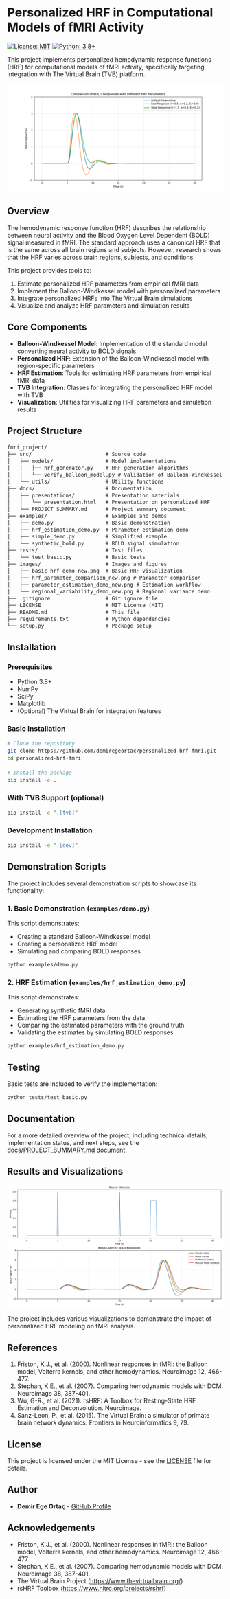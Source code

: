 # Personalized HRF in Computational Models of fMRI Activity

[![License: MIT](https://img.shields.io/badge/License-MIT-yellow.svg)](https://opensource.org/licenses/MIT)
[![Python: 3.8+](https://img.shields.io/badge/Python-3.8+-blue.svg)](https://www.python.org/downloads/)

This project implements personalized hemodynamic response functions (HRF) for computational models of fMRI activity, specifically targeting integration with The Virtual Brain (TVB) platform.

![HRF Parameter Comparison](images/hrf_parameter_comparison_new.png)

## Overview

The hemodynamic response function (HRF) describes the relationship between neural activity and the Blood Oxygen Level Dependent (BOLD) signal measured in fMRI. The standard approach uses a canonical HRF that is the same across all brain regions and subjects. However, research shows that the HRF varies across brain regions, subjects, and conditions.

This project provides tools to:

1. Estimate personalized HRF parameters from empirical fMRI data
2. Implement the Balloon-Windkessel model with personalized parameters
3. Integrate personalized HRFs into The Virtual Brain simulations
4. Visualize and analyze HRF parameters and simulation results

## Core Components

- **Balloon-Windkessel Model**: Implementation of the standard model converting neural activity to BOLD signals
- **Personalized HRF**: Extension of the Balloon-Windkessel model with region-specific parameters
- **HRF Estimation**: Tools for estimating HRF parameters from empirical fMRI data
- **TVB Integration**: Classes for integrating the personalized HRF model with TVB
- **Visualization**: Utilities for visualizing HRF parameters and simulation results

## Project Structure

```
fmri_project/
├── src/                        # Source code
│   ├── models/                 # Model implementations
│   │   ├── hrf_generator.py    # HRF generation algorithms
│   │   └── verify_balloon_model.py # Validation of Balloon-Windkessel
│   └── utils/                  # Utility functions
├── docs/                       # Documentation
│   ├── presentations/          # Presentation materials
│   │   └── presentation.html   # Presentation on personalized HRF
│   └── PROJECT_SUMMARY.md      # Project summary document
├── examples/                   # Examples and demos
│   ├── demo.py                 # Basic demonstration
│   ├── hrf_estimation_demo.py  # Parameter estimation demo
│   ├── simple_demo.py          # Simplified example
│   └── synthetic_bold.py       # BOLD signal simulation
├── tests/                      # Test files
│   └── test_basic.py           # Basic tests
├── images/                     # Images and figures
│   ├── basic_hrf_demo_new.png  # Basic HRF visualization
│   ├── hrf_parameter_comparison_new.png # Parameter comparison
│   ├── parameter_estimation_demo_new.png # Estimation workflow
│   └── regional_variability_demo_new.png # Regional variance demo
├── .gitignore                  # Git ignore file
├── LICENSE                     # MIT License (MIT)
├── README.md                   # This file
├── requirements.txt            # Python dependencies
└── setup.py                    # Package setup
```

## Installation

### Prerequisites

- Python 3.8+
- NumPy
- SciPy
- Matplotlib
- (Optional) The Virtual Brain for integration features

### Basic Installation

```bash
# Clone the repository
git clone https://github.com/demiregeortac/personalized-hrf-fmri.git
cd personalized-hrf-fmri

# Install the package
pip install -e .
```

### With TVB Support (optional)

```bash
pip install -e ".[tvb]"
```

### Development Installation

```bash
pip install -e ".[dev]"
```

## Demonstration Scripts

The project includes several demonstration scripts to showcase its functionality:

### 1. Basic Demonstration (`examples/demo.py`)

This script demonstrates:
- Creating a standard Balloon-Windkessel model
- Creating a personalized HRF model
- Simulating and comparing BOLD responses

```bash
python examples/demo.py
```

### 2. HRF Estimation (`examples/hrf_estimation_demo.py`)

This script demonstrates:
- Generating synthetic fMRI data
- Estimating the HRF parameters from the data
- Comparing the estimated parameters with the ground truth
- Validating the estimates by simulating BOLD responses

```bash
python examples/hrf_estimation_demo.py
```

## Testing

Basic tests are included to verify the implementation:

```bash
python tests/test_basic.py
```

## Documentation

For a more detailed overview of the project, including technical details, implementation status, and next steps, see the [docs/PROJECT_SUMMARY.md](docs/PROJECT_SUMMARY.md) document.

## Results and Visualizations

![Regional Variability](images/regional_variability_demo_new.png)

The project includes various visualizations to demonstrate the impact of personalized HRF modeling on fMRI analysis.

## References

1. Friston, K.J., et al. (2000). Nonlinear responses in fMRI: the Balloon model, Volterra kernels, and other hemodynamics. Neuroimage 12, 466-477.
2. Stephan, K.E., et al. (2007). Comparing hemodynamic models with DCM. Neuroimage 38, 387-401.
3. Wu, G-R., et al. (2021). rsHRF: A Toolbox for Resting-State HRF Estimation and Deconvolution. Neuroimage.
4. Sanz-Leon, P., et al. (2015). The Virtual Brain: a simulator of primate brain network dynamics. Frontiers in Neuroinformatics 9, 79.

## License

This project is licensed under the MIT License - see the [LICENSE](LICENSE) file for details.

## Author

* **Demir Ege Ortaç** - [GitHub Profile](https://github.com/demiregeortac666)

## Acknowledgements

- Friston, K.J., et al. (2000). Nonlinear responses in fMRI: the Balloon model, Volterra kernels, and other hemodynamics. Neuroimage 12, 466-477.
- Stephan, K.E., et al. (2007). Comparing hemodynamic models with DCM. Neuroimage 38, 387-401.
- The Virtual Brain Project (https://www.thevirtualbrain.org/)
- rsHRF Toolbox (https://www.nitrc.org/projects/rshrf)
